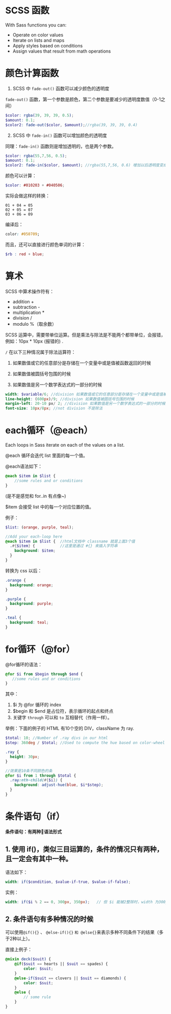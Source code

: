 # **SCSS 函数**

With Sass functions you can:

- Operate on color values
- Iterate on lists and maps
- Apply styles based on conditions
- Assign values that result from math operations

# 颜色计算函数

1. SCSS 中 `fade-out()` 函数可以减少颜色的透明度

`fade-out()` 函数，第一个参数是颜色，第二个参数是要减少的透明度数值（0-1之间）

```scss
$color: rgba(39, 39, 39, 0.5);
$amount: 0.1;
$color2: fade-out($color, $amount);//rgba(39, 39, 39, 0.4)
```

2. SCSS 中 `fade-in()` 函数可以增加颜色的透明度

同理：`fade-in()` 函数则是增加透明的，也是两个参数。
```scss
$color: rgba(55,7,56, 0.5);
$amount: 0.1;
$color2: fade-in($color, $amount); //rgba(55,7,56, 0.6) 增加以后透明度变成0.6
```

颜色可以计算：
```scss
$color: #010203 + #040506;
```
实际会做这样的转换：
```
01 + 04 = 05
02 + 05 = 07
03 + 06 = 09
```
编译后：
```css
color: #050709;
```

而且，还可以直接进行颜色单词的计算：
```scss
$rb : red + blue;
```

# 算术

SCSS 中算术操作符有：

- addition +
- subtraction -
- multiplication *
- division /
- modulo %（取余数）

SCSS 运算中，需要带单位运算。但是乘法与除法是不能两个都带单位，会报错，例如：10px * 10px (报错的) .

`/` 在以下三种情况属于除法运算符：

1. 如果数值或它的任意部分是存储在一个变量中或是值被函数返回的时候

2. 如果数值被圆括号包围的时候

3. 如果数值是另一个数学表达式的一部分的时候

```scss
width: $variable/6; //division 如果数值或它的任意部分是存储在一个变量中或是值被函数返回的时候
line-height: (600px)/9; //division 如果数值被圆括号包围的时候
margin-left: 20-10 px/ 2; //division 如果数值是另一个数学表达式的一部分的时候
font-size: 10px/8px; //not division 不是除法
```

# each循环（@each）

Each loops in Sass iterate on each of the values on a list. 

@each 循环会迭代 list 里面的每一个值。

@each语法如下：
```scss
@each $item in $list {
    //some rules and or conditions
}
```
(是不是感觉和 for..in 有点像~)

$item 会接受 list 中的每一个对应位置的值。

例子：
```scss
$list: (orange, purple, teal);

//Add your each-loop here
@each $item in $list {  //html文档中 classname 就是上面3个值
  .#{$item} {           //这里是通过 #{} 来插入字符串
    background: $item;
  }
}
```
转换为 css 以后：

```css
.orange {
  background: orange;
}

.purple {
  background: purple;
}

.teal {
  background: teal;
}
```

# for循环（@for）

@for循环的语法：
```scss
@for $i from $begin through $end {
   //some rules and or conditions
}

```
其中：
1. $i 为 @for 循环的 index
2. $begin 和 $end 是占位符，表示循环的起点和终点
3. 关键字 `through` 可以和 `to` 互相替代（作用一样）。

举例：下面的例子的 HTML 有10个空的 DIV，className 为 ray.

```scss
$total: 10; //Number of .ray divs in our html
$step: 360deg / $total; //Used to compute the hue based on color-wheel

.ray {
  height: 30px;
}

//效果是10条不同颜色的条
@for $i from 1 through $total {
  .ray:nth-child(#{$i}) {
    background: adjust-hue(blue, $i*$step);
  }
}
```

# 条件语句（if）

**条件语句：有两种语法形式**

## 1. 使用 if()，类似三目运算的，条件的情况只有两种，且一定会有其中一种。

语法如下：
```scss
width: if($condition, $value-if-true, $value-if-false);
```

实例：
```scss
width: if($i % 2 == 0, 300px, 350px);   // 但 $i 能被2整除时，width 为300px，如果不能，width 则为350px
```

## 2. 条件语句有多种情况的时候

可以使用`@if(){}` 、 `@else-if(){}` `和 @else{}`来表示多种不同条件下的结果（多于2种以上）。

直接上例子：

```scss
@mixin deck($suit) {
    @if($suit == hearts || $suit == spades) {
        color: $suit;
    }
    @else-if($suit == clovers || $suit == diamonds) {
        color: $suit;
    }
    @else {
        // some rule
    }
}
```

